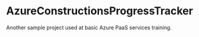 # AzureConstructionsProgressTracker

Another sample project used at basic Azure PaaS services training. 
